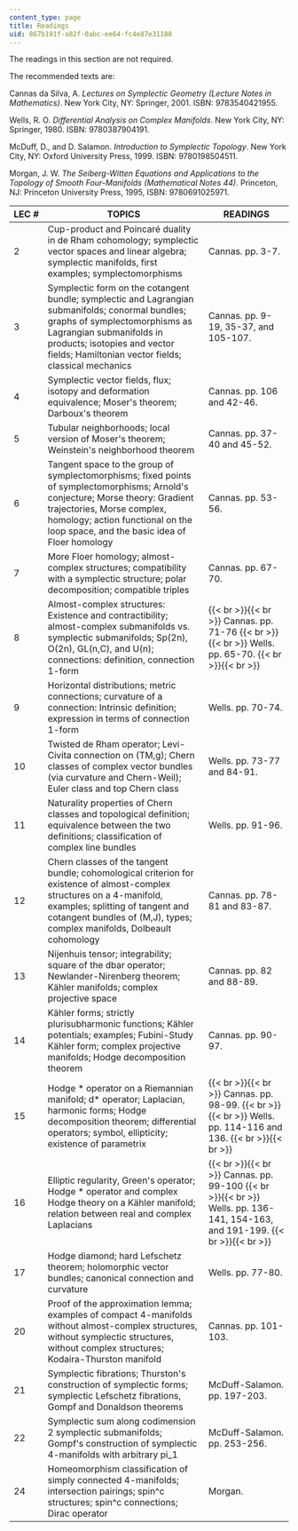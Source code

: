 ```yaml
---
content_type: page
title: Readings
uid: 867b191f-a82f-0abc-ee64-fc4e87e31188
---
```


The readings in this section are not required.

The recommended texts are:

Cannas da Silva, A. _Lectures on Symplectic Geometry (Lecture Notes in Mathematics)_. New York City, NY: Springer, 2001. ISBN: 9783540421955.

Wells, R. O. _Differential Analysis on Complex Manifolds_. New York City, NY: Springer, 1980. ISBN: 9780387904191.

McDuff, D., and D. Salamon. _Introduction to Symplectic Topology_. New York City, NY: Oxford University Press, 1999. ISBN: 9780198504511.

Morgan, J. W. _The Seiberg-Witten Equations and Applications to the Topology of Smooth Four-Manifolds (Mathematical Notes 44)_. Princeton, NJ: Princeton University Press, 1995, ISBN: 9780691025971.

| LEC # | TOPICS | READINGS |
| --- | --- | --- |
| 2 | Cup-product and Poincaré duality in de Rham cohomology; symplectic vector spaces and linear algebra; symplectic manifolds, first examples; symplectomorphisms | Cannas. pp. 3-7. |
| 3 | Symplectic form on the cotangent bundle; symplectic and Lagrangian submanifolds; conormal bundles; graphs of symplectomorphisms as Lagrangian submanifolds in products; isotopies and vector fields; Hamiltonian vector fields; classical mechanics | Cannas. pp. 9-19, 35-37, and 105-107. |
| 4 | Symplectic vector fields, flux; isotopy and deformation equivalence; Moser's theorem; Darboux's theorem | Cannas. pp. 106 and 42-46. |
| 5 | Tubular neighborhoods; local version of Moser's theorem; Weinstein's neighborhood theorem | Cannas. pp. 37-40 and 45-52. |
| 6 | Tangent space to the group of symplectomorphisms; fixed points of symplectomorphisms; Arnold's conjecture; Morse theory: Gradient trajectories, Morse complex, homology; action functional on the loop space, and the basic idea of Floer homology | Cannas. pp. 53-56. |
| 7 | More Floer homology; almost-complex structures; compatibility with a symplectic structure; polar decomposition; compatible triples | Cannas. pp. 67-70. |
| 8 | Almost-complex structures: Existence and contractibility; almost-complex submanifolds vs. symplectic submanifolds; Sp(2n), O(2n), GL(n,C), and U(n); connections: definition, connection 1-form |  {{< br >}}{{< br >}} Cannas. pp. 71-76 {{< br >}}{{< br >}} Wells. pp. 65-70. {{< br >}}{{< br >}}  |
| 9 | Horizontal distributions; metric connections; curvature of a connection: Intrinsic definition; expression in terms of connection 1-form | Wells. pp. 70-74. |
| 10 | Twisted de Rham operator; Levi-Civita connection on (TM,g); Chern classes of complex vector bundles (via curvature and Chern-Weil); Euler class and top Chern class | Wells. pp. 73-77 and 84-91. |
| 11 | Naturality properties of Chern classes and topological definition; equivalence between the two definitions; classification of complex line bundles | Wells. pp. 91-96. |
| 12 | Chern classes of the tangent bundle; cohomological criterion for existence of almost-complex structures on a 4-manifold, examples; splitting of tangent and cotangent bundles of (M,J), types; complex manifolds, Dolbeault cohomology | Cannas. pp. 78-81 and 83-87. |
| 13 | Nijenhuis tensor; integrability; square of the dbar operator; Newlander-Nirenberg theorem; Kähler manifolds; complex projective space | Cannas. pp. 82 and 88-89. |
| 14 | Kähler forms; strictly plurisubharmonic functions; Kähler potentials; examples; Fubini-Study Kähler form; complex projective manifolds; Hodge decomposition theorem | Cannas. pp. 90-97. |
| 15 | Hodge \* operator on a Riemannian manifold; d\* operator; Laplacian, harmonic forms; Hodge decomposition theorem; differential operators; symbol, ellipticity; existence of parametrix |  {{< br >}}{{< br >}} Cannas. pp. 98-99. {{< br >}}{{< br >}} Wells. pp. 114-116 and 136. {{< br >}}{{< br >}}  |
| 16 | Elliptic regularity, Green's operator; Hodge \* operator and complex Hodge theory on a Kähler manifold; relation between real and complex Laplacians |  {{< br >}}{{< br >}} Cannas. pp. 99-100 {{< br >}}{{< br >}} Wells. pp. 136-141, 154-163, and 191-199. {{< br >}}{{< br >}}  |
| 17 | Hodge diamond; hard Lefschetz theorem; holomorphic vector bundles; canonical connection and curvature | Wells. pp. 77-80. |
| 20 | Proof of the approximation lemma; examples of compact 4-manifolds without almost-complex structures, without symplectic structures, without complex structures; Kodaira-Thurston manifold | Cannas. pp. 101-103. |
| 21 | Symplectic fibrations; Thurston's construction of symplectic forms; symplectic Lefschetz fibrations, Gompf and Donaldson theorems | McDuff-Salamon. pp. 197-203. |
| 22 | Symplectic sum along codimension 2 symplectic submanifolds; Gompf's construction of symplectic 4-manifolds with arbitrary pi\_1 | McDuff-Salamon. pp. 253-256. |
| 24 | Homeomorphism classification of simply connected 4-manifolds; intersection pairings; spin^c structures; spin^c connections; Dirac operator | Morgan.
